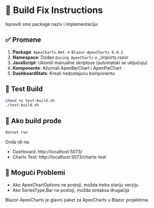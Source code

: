 # 🔧 Build Fix Instructions

Ispravili smo package naziv i implementaciju:

## ✅ Promene
1. **Package**: `ApexCharts.Net` → `Blazor-ApexCharts 6.0.2`
2. **Namespace**: Dodao `@using ApexCharts` u _Imports.razor
3. **JavaScript**: Uklonili manualne skriptove (automatski se uključuju)
4. **Komponente**: Ažurirali ApexBarChart i ApexPieChart
5. **DashboardStats**: Kreali nedostajuću komponentu

## 🚀 Test Build
```bash
chmod +x test-build.sh
./test-build.sh
```

## 🎯 Ako build prođe
```bash
dotnet run
```

Onda idi na:
- Dashboard: http://localhost:5073/
- Charts Test: http://localhost:5073/charts-test

## 🐛 Mogući Problemi
- Ako ApexChartOptions ne postoji, možda treba stariju verziju
- Ako SeriesType.Bar ne postoji, možda sintaksa drugačija

Blazor-ApexCharts je glavni paket za ApexCharts u Blazor projektima.
